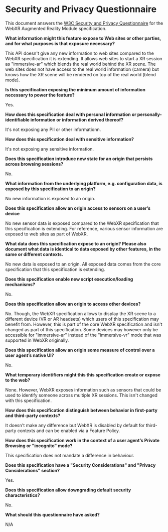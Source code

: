# Security and Privacy Questionnaire

This document answers the [W3C Security and Privacy
Questionnaire](https://www.w3.org/TR/security-privacy-questionnaire/) for the
WebXR Augmented Reality Module specification.

**What information might this feature expose to Web sites or other parties,
and for what purposes is that exposure necessary?**

This API doesn't give any new information to web sites compared to the WebXR
specification it is extending. It allows web sites to start a XR session as
"immersive-ar" which blends the real world behind the XR scene. The web sites
does not have access to the real world information (camera) but knows how the
XR scene will be rendered on top of the real world (blend mode).

**Is this specification exposing the minimum amount of information necessary to
power the feature?**

Yes.

**How does this specification deal with personal information or
personally-identifiable information or information derived thereof?**

It's not exposing any PII or other informationn.

**How does this specification deal with sensitive information?**

It's not exposing any sensitive information.

**Does this specification introduce new state for an origin that persists
across browsing sessions?**

No.

**What information from the underlying platform, e.g. configuration data, is
exposed by this specification to an origin?**

No new information is exposed to an origin.

**Does this specification allow an origin access to sensors on a user’s
device**

No new sensor data is exposed compared to the WebXR specification that this
specification is extending. For reference, various sensor information are
exposed to web sites as part of WebXR.

**What data does this specification expose to an origin? Please also document
what data is identical to data exposed by other features, in the same or
different contexts.**

No new data is exposed to an origin. All exposed data comes from the core
specification that this specification is extending.

**Does this specification enable new script execution/loading mechanisms?**

No.

**Does this specification allow an origin to access other devices?**

No. Though, the WebXR specification allows to display the XR scene to a
different device (VR or AR headsets) which users of this specification may
benefit from. However, this is part of the core WebXR specification and isn't
changed as part of this specification. Some devices may however only be
accessible for "immersive-ar" instead of the "immersive-vr" mode that was
supported in WebXR originally.

**Does this specification allow an origin some measure of control over a user
agent’s native UI?**

No.

**What temporary identifiers might this this specification create or expose to
the web?**

None. However, WebXR exposes information such as sensors that could be used to
identify someone across multiple XR sessions. This isn't changed with this
specification.

**How does this specification distinguish between behavior in first-party and
third-party contexts?**

It doesn't make any difference but WebXR is disabled by default for third-party
contexts and can be enabled via a Feature Policy.

**How does this specification work in the context of a user agent’s Private
Browsing or "incognito" mode?**

This specification does not mandate a difference in behaviour.

**Does this specification have a "Security Considerations" and "Privacy
Considerations" section?**

Yes.

**Does this specification allow downgrading default security characteristics?**

No.

**What should this questionnaire have asked?**

N/A
